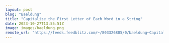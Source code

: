 ```yaml
---
layout: post
blog: "Baeldung"
title: "Capitalize the First Letter of Each Word in a String"
date: 2023-10-27T13:55:51Z
image: images/baeldung.png
remote_url: "https://feeds.feedblitz.com/~/803326805/0/baeldung~Capitalize-the-First-Letter-of-Each-Word-in-a-String"
---
```

